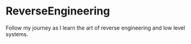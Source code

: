# ReverseEngineering
Follow my journey as I learn the art of reverse engineering and low level systems.
